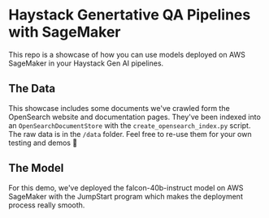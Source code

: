 # Haystack Genertative QA Pipelines with SageMaker
This repo is a showcase of how you can use models deployed on AWS SageMaker in your Haystack Gen AI pipelines.

## The Data
This showcase includes some documents we've crawled form the OpenSearch website and documentation pages. They've been indexed into an `OpenSearchDocumentStore` 
with the `create_opensearch_index.py` script.
The raw data is in the `/data` folder. Feel free to re-use them for your own testing and demos 🎉

## The Model
For this demo, we've deployed the falcon-40b-instruct model on AWS SageMaker with the JumpStart program which makes the deployment process really smooth.
